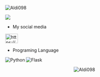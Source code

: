 <img align="center" src="https://github-readme-stats.vercel.app/api?username=Aldi098&show_icons=true&locale=id" alt="Aldi098"/></p>
<img align="center" src="https://github-readme-stats.anuraghazra1.vercel.app/api/top-langs/?username=Aldi098&layout=compact" />

- My social media

<p align="left">

<a href="https://youtube.com/channel/UClgRSMeKAeAViJgjwue4dyw
" target="blank"><img align="center" src="https://raw.githubusercontent.com/rahuldkjain/github-profile-readme-generator/master/src/images/icons/Social/youtube.svg" alt="https://youtube.com/channel/UClgRSMeKAeAViJgjwue4dyw" height="30" width="40" /></a>

</p>

- Programing Language

![Python](https://img.shields.io/badge/-Python-000?&logo=Python)
![Flask](https://img.shields.io/badge/-Python-000?&logo=Flask)

<p align="center"> <img src="https://komarev.com/ghpvc/?username=Aldi098&label=Profile%20views&color=0e75b6&style=flat" alt="Aldi098"/></p>
